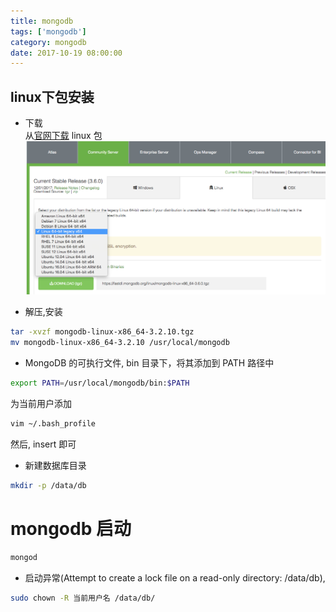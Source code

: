 ```yaml
---
title: mongodb
tags: ['mongodb']
category: mongodb
date: 2017-10-19 08:00:00
---
```



## linux下包安装
  - 下载  
  从[官网下载](https://www.mongodb.com/download-center#community) linux 包
  ![](download.png)
  
  - 解压,安装
  ```bash
  tar -xvzf mongodb-linux-x86_64-3.2.10.tgz
  mv mongodb-linux-x86_64-3.2.10 /usr/local/mongodb
  ```
  
  - MongoDB 的可执行文件, bin 目录下，将其添加到 PATH 路径中
  ```bash
  export PATH=/usr/local/mongodb/bin:$PATH
  ```
  为当前用户添加
  ```bash
  vim ~/.bash_profile
  ```
  然后, insert 即可
  
  - 新建数据库目录
  
  ```bash
  mkdir -p /data/db
  ```
# mongodb 启动
```bash
mongod
```
  - 启动异常(Attempt to create a lock file on a read-only directory: /data/db),
  ```bash
  sudo chown -R 当前用户名 /data/db/
  ```
